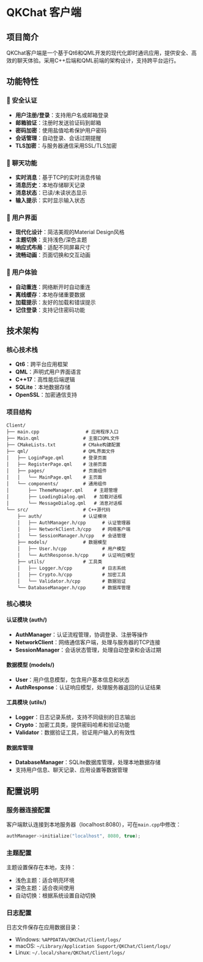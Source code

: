 # QKChat 客户端

## 项目简介

QKChat客户端是一个基于Qt6和QML开发的现代化即时通讯应用，提供安全、高效的聊天体验。采用C++后端和QML前端的架构设计，支持跨平台运行。

## 功能特性

### 🔐 安全认证
- **用户注册/登录**：支持用户名或邮箱登录
- **邮箱验证**：注册时发送验证码到邮箱
- **密码加密**：使用盐值哈希保护用户密码
- **会话管理**：自动登录、会话过期提醒
- **TLS加密**：与服务器通信采用SSL/TLS加密

### 💬 聊天功能
- **实时消息**：基于TCP的实时消息传输
- **消息历史**：本地存储聊天记录
- **消息状态**：已读/未读状态显示
- **输入提示**：实时显示输入状态

### 🎨 用户界面
- **现代化设计**：简洁美观的Material Design风格
- **主题切换**：支持浅色/深色主题
- **响应式布局**：适配不同屏幕尺寸
- **流畅动画**：页面切换和交互动画

### 📱 用户体验
- **自动重连**：网络断开时自动重连
- **离线缓存**：本地存储重要数据
- **加载提示**：友好的加载和错误提示
- **记住登录**：支持记住密码功能

## 技术架构

### 核心技术栈
- **Qt6**：跨平台应用框架
- **QML**：声明式用户界面语言
- **C++17**：高性能后端逻辑
- **SQLite**：本地数据存储
- **OpenSSL**：加密通信支持

### 项目结构
```
Client/
├── main.cpp                 # 应用程序入口
├── Main.qml                # 主窗口QML文件
├── CMakeLists.txt          # CMake构建配置
├── qml/                    # QML界面文件
│   ├── LoginPage.qml       # 登录页面
│   ├── RegisterPage.qml    # 注册页面
│   ├── pages/              # 页面组件
│   │   └── MainPage.qml    # 主页面
│   └── components/         # 通用组件
│       ├── ThemeManager.qml    # 主题管理
│       ├── LoadingDialog.qml   # 加载对话框
│       └── MessageDialog.qml   # 消息对话框
└── src/                    # C++源代码
    ├── auth/               # 认证模块
    │   ├── AuthManager.h/cpp      # 认证管理器
    │   ├── NetworkClient.h/cpp    # 网络客户端
    │   └── SessionManager.h/cpp   # 会话管理
    ├── models/             # 数据模型
    │   ├── User.h/cpp             # 用户模型
    │   └── AuthResponse.h/cpp     # 认证响应模型
    ├── utils/              # 工具类
    │   ├── Logger.h/cpp           # 日志系统
    │   ├── Crypto.h/cpp           # 加密工具
    │   └── Validator.h/cpp        # 数据验证
    └── DatabaseManager.h/cpp      # 数据库管理
```

### 核心模块

#### 认证模块 (auth/)
- **AuthManager**：认证流程管理，协调登录、注册等操作
- **NetworkClient**：网络通信客户端，处理与服务器的TCP连接
- **SessionManager**：会话状态管理，处理自动登录和会话过期

#### 数据模型 (models/)
- **User**：用户信息模型，包含用户基本信息和状态
- **AuthResponse**：认证响应模型，处理服务器返回的认证结果

#### 工具模块 (utils/)
- **Logger**：日志记录系统，支持不同级别的日志输出
- **Crypto**：加密工具类，提供密码哈希和验证功能
- **Validator**：数据验证工具，验证用户输入的有效性

#### 数据库管理
- **DatabaseManager**：SQLite数据库管理，处理本地数据存储
- 支持用户信息、聊天记录、应用设置等数据管理

## 配置说明

### 服务器连接配置
客户端默认连接到本地服务器（localhost:8080），可在`main.cpp`中修改：

```cpp
authManager->initialize("localhost", 8080, true);
```

### 主题配置
主题设置保存在本地，支持：
- 浅色主题：适合明亮环境
- 深色主题：适合夜间使用
- 自动切换：根据系统设置自动切换

### 日志配置
日志文件保存在应用数据目录：
- Windows: `%APPDATA%/QKChat/Client/logs/`
- macOS: `~/Library/Application Support/QKChat/Client/logs/`
- Linux: `~/.local/share/QKChat/Client/logs/`